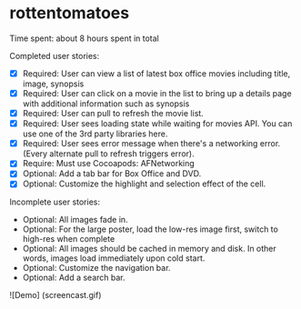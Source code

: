 rottentomatoes
==============

Time spent: about 8 hours spent in total

Completed user stories:

 * [x] Required: User can view a list of latest box office movies including title, image, synopsis
 * [x] Required: User can click on a movie in the list to bring up a details page with additional information such as synopsis
 * [x] Required: User can pull to refresh the movie list.
 * [x] Required: User sees loading state while waiting for movies API.  You can use one of the 3rd party libraries here.
 * [x] Required: User sees error message when there's a networking error. (Every alternate pull to refresh triggers error).
 * [x] Require: Must use Cocoapods: AFNetworking
 * [x] Optional: Add a tab bar for Box Office and DVD.
 * [x] Optional: Customize the highlight and selection effect of the cell.

Incomplete user stories:
 * Optional: All images fade in.
 * Optional: For the large poster, load the low-res image first, switch to high-res when complete
 * Optional: All images should be cached in memory and disk. In other words, images load immediately upon cold start.
 * Optional: Customize the navigation bar.
 * Optional: Add a search bar.

![Demo] (screencast.gif)
